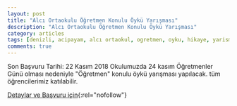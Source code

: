 ```yaml
---
layout: post
title: "Alcı Ortaokulu Öğretmen Konulu Öykü Yarışması"
description: "Alcı Ortaokulu Öğretmen Konulu Öykü Yarışması"
category: articles
tags: [denizli, acipayam, alcı ortaokul, ogretmen, oyku, hikaye, yarisma]
comments: true
---
```


Son Başvuru Tarihi: 22 Kasım 2018
Okulumuzda 24 kasım Öğretmenler Günü olması nedeniyle "Öğretmen" konulu öykü yarışması yapılacak. tüm öğrencilerimiz katılabilir.

[Detaylar ve Başvuru için](http://alciortaokulu.meb.k12.tr/icerikler/alci-ortaokulu-quotogretmenquot-konulu-oyku-yarismasi-yapilacak_5829539.html?utm_source=edebiyatyarismalari.com&utm_medium=affiliate){:rel="nofollow"}